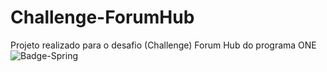 # Challenge-ForumHub
Projeto realizado para o desafio (Challenge) Forum Hub do programa ONE
![Badge-Spring](https://github.com/AlyssaCrivellaro/Challenge-ForumHub/assets/114755240/8ca62450-7fbe-4371-8015-97393def3fa0)
